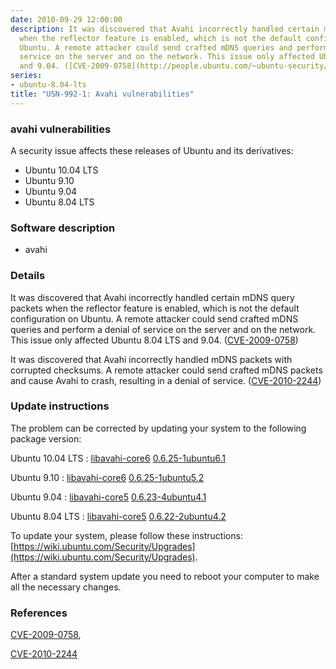 ```yaml
---
date: 2010-09-29 12:00:00
description: It was discovered that Avahi incorrectly handled certain mDNS query packets
  when the reflector feature is enabled, which is not the default configuration on
  Ubuntu. A remote attacker could send crafted mDNS queries and perform a denial of
  service on the server and on the network. This issue only affected Ubuntu 8.04 LTS
  and 9.04. ([CVE-2009-0758](http://people.ubuntu.com/~ubuntu-security/cve/CVE-2009-0758))
series:
- ubuntu-8.04-lts
title: "USN-992-1: Avahi vulnerabilities"
---
```


### avahi vulnerabilities

A security issue affects these releases of Ubuntu and its derivatives:

* Ubuntu 10.04 LTS
* Ubuntu 9.10
* Ubuntu 9.04
* Ubuntu 8.04 LTS

### Software description

* avahi 

### Details

It was discovered that Avahi incorrectly handled certain mDNS query packets when the reflector feature is enabled, which is not the default configuration on Ubuntu. A remote attacker could send crafted mDNS queries and perform a denial of service on the server and on the network. This issue only affected Ubuntu 8.04 LTS and 9.04. ([CVE-2009-0758](http://people.ubuntu.com/~ubuntu-security/cve/CVE-2009-0758))

It was discovered that Avahi incorrectly handled mDNS packets with corrupted checksums. A remote attacker could send crafted mDNS packets and cause Avahi to crash, resulting in a denial of service. ([CVE-2010-2244](http://people.ubuntu.com/~ubuntu-security/cve/CVE-2010-2244)) 

### Update instructions

The problem can be corrected by updating your system to the following package version:

Ubuntu 10.04 LTS
 : [libavahi-core6](https://launchpad.net/ubuntu/+source/avahi) <span> [0.6.25-1ubuntu6.1](https://launchpad.net/ubuntu/+source/avahi/0.6.25-1ubuntu6.1) </span> 

Ubuntu 9.10
 : [libavahi-core6](https://launchpad.net/ubuntu/+source/avahi) <span> [0.6.25-1ubuntu5.2](https://launchpad.net/ubuntu/+source/avahi/0.6.25-1ubuntu5.2) </span> 

Ubuntu 9.04
 : [libavahi-core5](https://launchpad.net/ubuntu/+source/avahi) <span> [0.6.23-4ubuntu4.1](https://launchpad.net/ubuntu/+source/avahi/0.6.23-4ubuntu4.1) </span> 

Ubuntu 8.04 LTS
 : [libavahi-core5](https://launchpad.net/ubuntu/+source/avahi) <span> [0.6.22-2ubuntu4.2](https://launchpad.net/ubuntu/+source/avahi/0.6.22-2ubuntu4.2) </span> 

To update your system, please follow these instructions: [https://wiki.ubuntu.com/Security/Upgrades](https://wiki.ubuntu.com/Security/Upgrades).

After a standard system update you need to reboot your computer to make all the necessary changes. 

### References

 [CVE-2009-0758](http://people.ubuntu.com/~ubuntu-security/cve/CVE-2009-0758), 

 [CVE-2010-2244](http://people.ubuntu.com/~ubuntu-security/cve/CVE-2010-2244)
